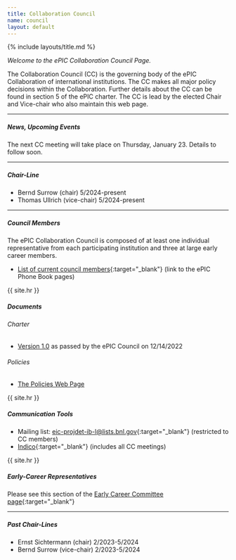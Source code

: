```yaml
---
title: Collaboration Council
name: council
layout: default
---
```


{% include layouts/title.md %}

*Welcome to the ePIC Collaboration Council Page.*

The Collaboration Council (CC) is the governing body of the ePIC Collaboration of international institutions. The CC makes all major policy decisions within the Collaboration. Further details about the CC can be found in section 5 of the ePIC charter. The CC is lead by the elected Chair and Vice-chair who also maintain this web page. 

---

##### News, Upcoming Events

The next CC meeting will take place on Thursday, January 23. Details to follow soon.

---

##### Chair-Line

* Bernd Surrow (chair) 5/2024-present
* Thomas Ullrich (vice-chair) 5/2024-present

---

##### Council Members

The ePIC Collaboration Council is composed of at least one individual representative from each participating institution and three at
large early career members.
* [List of current council members](https://phonebook.sdcc.bnl.gov/ePIC/#/representatives){:target="_blank"} (link to the ePIC Phone Book pages)


{{ site.hr }}

##### Documents
###### Charter
*  [Version 1.0](https://zenodo.org/records/11584258) as passed by the ePIC Council on 12/14/2022 

###### Policies

* [The Policies Web Page](/collaboration/policies.html)

{{ site.hr }}

##### Communication Tools
* Mailing list: [eic-projdet-ib-l@lists.bnl.gov](https://lists.bnl.gov/mailman/listinfo/eic-projdet-ib-l){:target="_blank"} (restricted to CC members)
* [Indico](https://indico.bnl.gov/category/437/){:target="_blank"} (includes all CC meetings)

{{ site.hr }}

##### Early-Career Representatives
Please see this section of the [Early Career Committee page](/collaboration/early.html#cc){:target="_blank"}

---

##### Past Chair-Lines


* Ernst Sichtermann (chair) 2/2023-5/2024
* Bernd Surrow (vice-chair) 2/2023-5/2024





